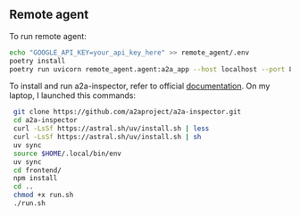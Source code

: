 ## Remote agent

To run remote agent:
```bash
echo "GOOGLE_API_KEY=your_api_key_here" >> remote_agent/.env
poetry install
poetry run uvicorn remote_agent.agent:a2a_app --host localhost --port 8001
```
To install and run a2a-inspector, refer to official [documentation](https://github.com/a2aproject/a2a-inspector).
On my laptop, I launched this commands:

```bash
 git clone https://github.com/a2aproject/a2a-inspector.git
 cd a2a-inspector
 curl -LsSf https://astral.sh/uv/install.sh | less
 curl -LsSf https://astral.sh/uv/install.sh | sh
 uv sync
 source $HOME/.local/bin/env
 uv sync
 cd frontend/
 npm install
 cd ..
 chmod +x run.sh
 ./run.sh
```
